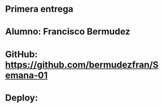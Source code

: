 # Primera entrega
# Alumno: Francisco Bermudez
# GitHub: https://github.com/bermudezfran/Semana-01
# Deploy:
